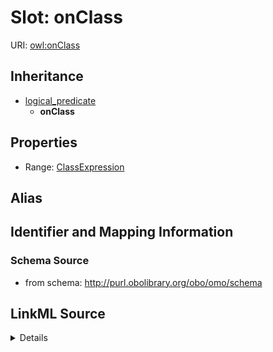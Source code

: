 # Slot: onClass

URI: [owl:onClass](http://www.w3.org/2002/07/owl#onClass)




## Inheritance

* [logical_predicate](logical_predicate.md)
    * **onClass**







## Properties

* Range: [ClassExpression](ClassExpression.md)






## Alias




## Identifier and Mapping Information







### Schema Source


* from schema: http://purl.obolibrary.org/obo/omo/schema




## LinkML Source

<details>
```yaml
name: onClass
from_schema: http://purl.obolibrary.org/obo/omo/schema
rank: 1000
is_a: logical_predicate
slot_uri: owl:onClass
alias: onClass
range: ClassExpression

```
</details>